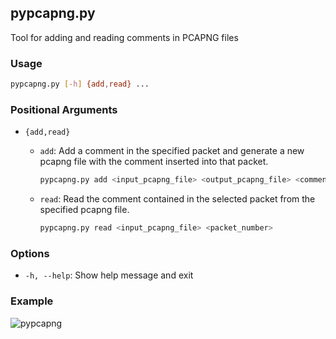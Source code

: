 ## pypcapng.py

Tool for adding and reading comments in PCAPNG files

### Usage

```bash
pypcapng.py [-h] {add,read} ...
```

### Positional Arguments

- `{add,read}`
  - `add`: Add a comment in the specified packet and generate a new pcapng file with the comment inserted into that packet.
    
    ```bash
    pypcapng.py add <input_pcapng_file> <output_pcapng_file> <comment> <packet_number>
    ```
  - `read`: Read the comment contained in the selected packet from the specified pcapng file.
      
    ```bash
    pypcapng.py read <input_pcapng_file> <packet_number>
    ```

### Options

- `-h, --help`: Show help message and exit

### Example
![pypcapng](https://github.com/samugs13/pypcapng/assets/78796980/18395399-fb10-4ec6-aa05-dfe9cd725cc9)
